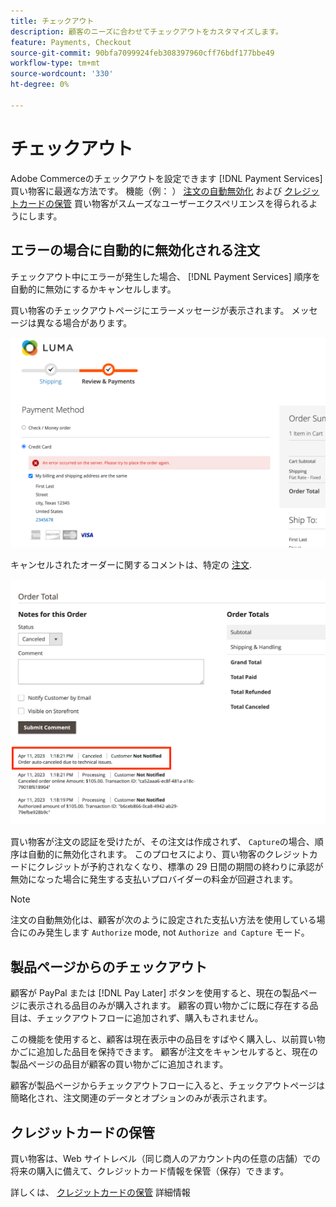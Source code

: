 ```yaml
---
title: チェックアウト
description: 顧客のニーズに合わせてチェックアウトをカスタマイズします。
feature: Payments, Checkout
source-git-commit: 90bfa7099924feb308397960cff76bdf177bbe49
workflow-type: tm+mt
source-wordcount: '330'
ht-degree: 0%

---
```



# チェックアウト

Adobe Commerceのチェックアウトを設定できます [!DNL Payment Services] 買い物客に最適な方法です。 機能（例： ） [注文の自動無効化](#order-auto-voided-if-error) および [クレジットカードの保管](#credit-card-vaulting) 買い物客がスムーズなユーザーエクスペリエンスを得られるようにします。

## エラーの場合に自動的に無効化される注文

チェックアウト中にエラーが発生した場合、 [!DNL Payment Services] 順序を自動的に無効にするかキャンセルします。

買い物客のチェックアウトページにエラーメッセージが表示されます。 メッセージは異なる場合があります。

![チェック中にエラーが発生しました](assets/user-checkout-error.png "チェックアウト中にエラーが発生しました")

キャンセルされたオーダーに関するコメントは、特定の [注文](https://experienceleague.adobe.com/docs/commerce-admin/stores-sales/order-management/orders/orders.html?lang=en).

![オーダーのキャンセル済み注文コメントを管理で管理](assets/admin-checkout-error.png "オーダーのキャンセル済み注文コメントを管理で管理")

買い物客が注文の認証を受けたが、その注文は作成されず、 `Capture`の場合、順序は自動的に無効化されます。 このプロセスにより、買い物客のクレジットカードにクレジットが予約されなくなり、標準の 29 日間の期間の終わりに承認が無効になった場合に発生する支払いプロバイダーの料金が回避されます。

>[!NOTE]
>
>注文の自動無効化は、顧客が次のように設定された支払い方法を使用している場合にのみ発生します `Authorize` mode, not `Authorize and Capture` モード。

## 製品ページからのチェックアウト

顧客が PayPal または [!DNL Pay Later] ボタンを使用すると、現在の製品ページに表示される品目のみが購入されます。 顧客の買い物かごに既に存在する品目は、チェックアウトフローに追加されず、購入もされません。

この機能を使用すると、顧客は現在表示中の品目をすばやく購入し、以前買い物かごに追加した品目を保持できます。
顧客が注文をキャンセルすると、現在の製品ページの品目が顧客の買い物かごに追加されます。

顧客が製品ページからチェックアウトフローに入ると、チェックアウトページは簡略化され、注文関連のデータとオプションのみが表示されます。

## クレジットカードの保管

買い物客は、Web サイトレベル（同じ商人のアカウント内の任意の店舗）での将来の購入に備えて、クレジットカード情報を保管（保存）できます。

詳しくは、 [クレジットカードの保管](vaulting.md) 詳細情報
